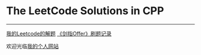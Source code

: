 # The LeetCode Solutions in CPP



-------------------

[我的Leetcode的解题](http://www.longluo.me/blog/2020/12/09/Leetcode-Solutions/)
[《剑指Offer》刷题记录](http://www.longluo.me/blog/2020/12/20/Coding-Interviews/)


欢迎光临[我的个人网站](http://www.longluo.me)



